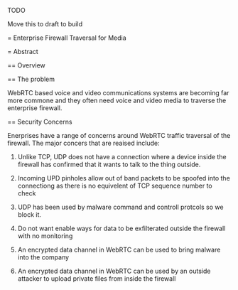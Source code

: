 TODO

Move this to draft to build 



= Enterprise Firewall Traversal for Media 

= Abstract 


== Overview 

== The problem

WebRTC based voice and video communications systems are becoming far
more commone and they often need voice and video media to traverse the
enterprise firewall. 

== Security Concerns 

Enerprises have a range of concerns around WebRTC traffic traversal of
the firewall. The major concers that are reaised include:

1. Unlike TCP, UDP does not have a connection where a device inside
   the firewall has confirmed that it wants to talk to the thing
   outside.

2. Incoming UPD pinholes allow out of band packets to be spoofed into
   the connectiong as there is no equivelent of TCP sequence number to
   check

3. UDP has been used by malware command and controll protcols so we
block it.

4. Do not want enable ways for data to be exfilterated outside the
firewall with no monitoring

5. An encrypted data channel in WebRTC can be used to bring malware
into the company

6. An encrypted data channel in WebRTC can be used by an outside
attacker to upload private files from inside the firewall


